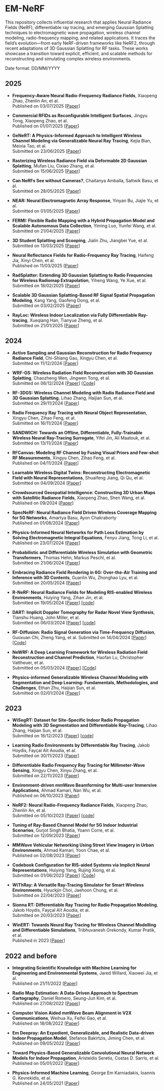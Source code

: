 # EM-NeRF
This repository collects influential research that applies Neural Radiance Fields (NeRF), differentiable ray tracing, and emerging Gaussian Splatting techniques to electromagnetic wave propagation, wireless channel modeling, radio-frequency mapping, and related applications. It traces the field’s evolution—from early NeRF-driven frameworks like NeRF2, through recent adaptations of 3D Gaussian Splatting for RF tasks. These works showcase a transition toward explicit, efficient, and scalable methods for reconstructing and simulating complex wireless environments.

Date format: DD/MM/YYYY

## 2025

* **Frequency-Aware Neural Radio-Frequency Radiance Fields**, Xiaopeng Zhao, Zhenlin An, et al.  
Published on 03/07/2025
  [[Paper](https://ieeexplore.ieee.org/document/11068936)]

* **Commercial RFIDs as Reconfigurable Intelligent Surfaces**, Jingyu Tong, Xiaopeng Zhao, et al.  
Published on 01/07/2025
  [[Paper](https://ieeexplore.ieee.org/abstract/document/11044470)]

* **GeNeRT: A Physics-Informed Approach to Intelligent Wireless Channel Modeling via Generalizable Neural Ray Tracing**, Kejia Bian, Meixia Tao, et al.  
Submitted on 23/06/2025
  [[Paper](https://arxiv.org/abs/2506.18295)]

* **Rasterizing Wireless Radiance Field via Deformable 2D Gaussian Splatting**, Mufan Liu, Cixiao Zhang, et al.  
Submitted on 15/06/2025
  [[Paper](https://arxiv.org/abs/2506.12787)]

* **Can NeRFs See without Cameras?**, Chaitanya Amballa, Sattwik Basu, et al.  
Submitted on 28/05/2025
  [[Paper](https://arxiv.org/abs/2505.22441)]

* **NEAR: Neural Electromagnetic Array Response**, Yinyan Bu, Jiajie Yu, et al.  
Submitted on 01/05/2025
  [[Paper](https://openreview.net/forum?id=yXcY4wKAG7)]

* **FERMI: Flexible Radio Mapping with a Hybrid Propagation Model and Scalable Autonomous Data Collection**, Yiming Luo, Yunfei Wang, et al.  
Submitted on 21/04/2025
  [[Paper](https://arxiv.org/abs/2504.14862)]

* **3D Student Splatting and Scooping**, Jialin Zhu, Jiangbei Yue, et al.  
Submitted on 13/03/2025
  [[Paper](https://arxiv.org/abs/2503.10148)]

* **Neural Reflectance Fields for Radio-Frequency Ray Tracing**, Haifeng Jia, Xinyi Chen, et al.  
Published on 11/03/2025
  [[Paper](https://ieeexplore.ieee.org/document/10901842)]

* **RadSplatter: Extending 3D Gaussian Splatting to Radio Frequencies for Wireless Radiomap Extrapolation**, Yiheng Wang, Ye Xue, et al.  
Submitted on 18/02/2025
  [[Paper](https://arxiv.org/abs/2502.12686)]

* **Scalable 3D Gaussian Splatting-Based RF Signal Spatial Propagation Modeling**, Kang Yang, Gaofeng Dong, et al.  
Submitted on 03/02/2025
  [[Paper](https://arxiv.org/abs/2502.01826)]

* **RayLoc: Wireless Indoor Localization via Fully Differentiable Ray-tracing**, Xueqiang Han, Tianyue Zheng, et al.  
Submitted on 21/01/2025
  [[Paper](https://arxiv.org/abs/2501.17881)]

## 2024 

* **Active Sampling and Gaussian Reconstruction for Radio Frequency Radiance Field**, Chi-Shiang Gau, Xingyu Chen, et al.  
Submitted on 11/12/2024
  [[Paper](https://arxiv.org/abs/2412.08003)]

* **WRF-GS: Wireless Radiation Field Reconstruction with 3D Gaussian Splatting**, Chaozheng Wen, Jingwen Tong, et al.  
Submitted on 06/12/2024
  [[Paper](https://arxiv.org/abs/2412.04832)]
  [[Code](https://github.com/wenchaozheng/WRF-GS)]
  

* **RF-3DGS: Wireless Channel Modeling with Radio Radiance Field and 3D Gaussian Splatting**, Lihao Zhang, Haijian Sun, et al.  
Submitted on 29/11/2024
  [[Paper](https://arxiv.org/abs/2411.19420)]

* **Radio Frequency Ray Tracing with Neural Object Representation**, Xingyu Chen, Zihao Feng, et al.  
Submitted on 16/11/2024
  [[Paper](https://arxiv.org/abs/2411.18635)]

* **SANDWICH: Towards an Offline, Differentiable, Fully-Trainable Wireless Neural Ray-Tracing Surrogate**, Yifei Jin, Ali Maatouk, et al.  
Submitted on 13/11/2024
  [[Paper](https://arxiv.org/abs/2411.08767)]

* **RFCanvas: Modeling RF Channel by Fusing Visual Priors and Few-shot RF Measurements**, Xingyu Chen, Zihao Feng, et al.  
Published on 04/11/2024
  [[Paper](https://dl.acm.org/doi/10.1145/3666025.3699351)]

* **Learnable Wireless Digital Twins: Reconstructing Electromagnetic Field with Neural Representations**, Shuaifeng Jiang, Qi Qu, et al.  
Submitted on 04/09/2024
  [[Paper](https://arxiv.org/abs/2409.02564)]

* **Crowdsourced Geospatial Intelligence: Constructing 3D Urban Maps with Satellitic Radiance Fields**, Xiaopeng Zhao, Shen Wang, et al.  
Published on 09/2024
  [[Paper](https://dl.acm.org/doi/pdf/10.1145/3678572)]

* **SpecNeRF: Neural Radiance Field Driven Wireless Coverage Mapping for 5G Networks**, Amartya Basu, Ayon Chakraborty  
Published on 01/08/2024
  [[Paper](https://dl.acm.org/doi/10.1145/3641512.3690037)]

* **Physics-Informed Neural Networks for Path Loss Estimation by Solving Electromagnetic Integral Equations**, Fenyu Jiang, Tong Li, et al.  
Published on 23/07/2024
  [[Paper](https://ieeexplore.ieee.org/document/10608081)]

* **Probabilistic and Differentiable Wireless Simulation with Geometric Transformers**, Thomas Hehn, Markus Peschl, et al.  
Submitted on 21/06/2024
  [[Paper](https://arxiv.org/abs/2406.14995)]

* **Embracing Radiance Field Rendering in 6G: Over-the-Air Training and Inference with 3D Contents**, Guanlin Wu, Zhonghao Lyu, et al.  
Submitted on 20/05/2024
  [[Paper](https://arxiv.org/abs/2405.12155)]

* **R-NeRF: Neural Radiance Fields for Modeling RIS-enabled Wireless Environments**, Huiying Yang, Zihan Jin, et al.  
Submitted on 19/05/2024
  [[Paper](https://arxiv.org/abs/2405.11541)]
  [[code](https://github.com/Meta-EM-star/R-NeRF)]

* **DART: Implicit Doppler Tomography for Radar Novel View Synthesis**, Tianshu Huang, John Miller, et al.  
Submitted on 06/03/2024 
  [[Paper](https://arxiv.org/abs/2403.03896)]
  [[code](https://github.com/WiseLabCMU/dart)]

* **RF-Diffusion: Radio Signal Generation via Time-Frequency Diffusion**, Guoxuan Chi, Zheng Yang, et al.
Submitted on 14/04/2024
  [[Paper](https://arxiv.org/abs/2404.09140)]
  [[Code](https://github.com/mobicom24/RF-Diffusion)]

* **NeWRF: A Deep Learning Framework for Wireless Radiation Field Reconstruction and Channel Prediction**, Haofan Lu, Christopher Vattheuer, et al.  
Submitted on 05/03/2024 
  [[Paper](https://arxiv.org/abs/2403.03241v2)]
  [[Code](https://github.com/LuHaofan/NeWRF)]

* **Physics-informed Generalizable Wireless Channel Modeling with Segmentation and Deep Learning: Fundamentals, Methodologies, and Challenges**, Ethan Zhu, Haijian Sun, et al.  
Submitted on 02/01/2024
  [[Paper](https://arxiv.org/abs/2401.01288)]

## 2023 

* **WiSegRT: Dataset for Site-Specific Indoor Radio Propagation Modeling with 3D Segmentation and Differentiable Ray-Tracing**, Lihao Zhang, Haijian Sun, et al.  
Submitted on 18/12/2023
  [[Paper](https://arxiv.org/abs/2312.11245)]
  [[code](https://github.com/SunLab-UGA/WiSegRT)]

* **Learning Radio Environments by Differentiable Ray Tracing**, Jakob Hoydis, Fayçal Aït Aoudia, et al.  
Submitted on 30/11/2023
  [[Paper](https://arxiv.org/abs/2311.18558)]

* **Differentiable Radio Frequency Ray Tracing for Millimeter-Wave Sensing**, Xingyu Chen, Xinyu Zhang, et al.  
Submitted on 22/11/2023
  [[Paper](https://arxiv.org/abs/2311.13182)]

* **Environment-driven mmWave Beamforming for Multi-user Immersive Applications**, Ahmad Kamari, Nan Wu, et al.  
Published on 06/10/2023 
  [[Paper](https://dl.acm.org/doi/10.1145/3615452.3617945)]

* **NeRF2: Neural Radio-Frequency Radiance Fields**, Xiaopeng Zhao, Zhenlin An, et al.  
Submitted on 05/10/2023 
  [[Paper](https://dl.acm.org/doi/10.1145/3570361.3592527)]
  [[code](https://github.com/XPengZhao/NeRF2)]

* **Tuning of Ray-Based Channel Model for 5G Indoor Industrial Scenarios**, Gurjot Singh Bhatia, Yoann Corre, et al.  
Submitted on 12/09/2023
  [[Paper](https://arxiv.org/abs/2309.06101)]

* **MMWave Vehicular Networking Using Street View Imagery in Urban Environments**, Ahmad Kamari, Yoon Chae, et al.  
Published on 02/08/2023
  [[Paper](https://dl.acm.org/doi/10.1145/3570361.3613291)]

* **Codebook Configuration for RIS-aided Systems via Implicit Neural Representations**, Huiying Yang, Rujing Xiong, et al.  
Submitted on 01/06/2023
  [[Paper](https://arxiv.org/abs/2306.00544)]
  [[Code](https://github.com/Meta-EM-star/Codebook_Inr)]

* **WiThRay: A Versatile Ray-Tracing Simulator for Smart Wireless Environments**, Hyuckjin Choi, Jaehoon Chung, et al.  
Submitted on 22/04/2023 
  [[Paper](https://arxiv.org/abs/2304.11385)]

* **Sionna RT: Differentiable Ray Tracing for Radio Propagation Modeling**, Jakob Hoydis, Fayçal Aït Aoudia, et al.  
Submitted on 20/03/2023 
  [[Paper](https://arxiv.org/abs/2303.11103)]

* **WinERT: Towards Neural Ray Tracing for Wireless Channel Modelling and Differentiable Simulations**, Tribhuvanesh Orekondy, Kumar Pratik, et al.  
Published in 2023
  [[Paper](https://www.semanticscholar.org/paper/WiNeRT%3A-Towards-Neural-Ray-Tracing-for-Wireless-and-Orekondy-Pratik/e113d13819cf35029c11d171ff039ab01e61226c)]

## 2022 and before
* **Integrating Scientific Knowledge with Machine Learning for Engineering and Environmental Systems**, Jared Willard, Xiaowei Jia, et al.  
Published on 21/11/2022
  [[Paper](https://doi.org/10.1145/3514228)]

* **Radio Map Estimation: A Data-Driven Approach to Spectrum Cartography**, Daniel Romero, Seung-Jun Kim, et al.  
Published on 27/08/2022
  [[Paper](https://ieeexplore.ieee.org/document/9931518)]

* **Computer Vision Aided mmWave Beam Alignment in V2X Communications**, Weihua Xu, Feifei Gao, et al.  
Published on 18/08/2022
  [[Paper](https://ieeexplore.ieee.org/document/9923616)]

* **Em Deepray: An Expedient, Generalizable, and Realistic Data-driven Indoor Propagation Model**, Stefanos Bakirtzis, Jiming Chen, et al.  
Published on 09/05/2022
  [[Paper](https://ieeexplore.ieee.org/document/9771088)]

* **Toward Physics-Based Generalizable Convolutional Neural Network Models for Indoor Propagation**, Aristeidis Seretis, Costas D. Sarris, et al.  
Published on 05/01/2022
  [[Paper](https://ieeexplore.ieee.org/document/9670666)]

* **Physics-Informed Machine Learning**, George Em Karniadakis, Ioannis G. Kevrekidis, et al.  
Published on 24/05/2021
  [[Paper](https://www.nature.com/articles/s42254-021-00314-5)]
